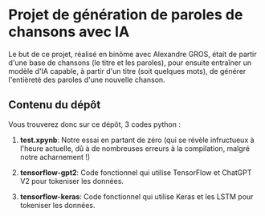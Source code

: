 # Projet de génération de paroles de chansons avec IA

Le but de ce projet, réalisé en binôme avec Alexandre GROS, était de partir d'une base de chansons (le titre et les paroles), pour ensuite entraîner un modèle d'IA capable, à partir d'un titre (soit quelques mots), de générer l'entièreté des paroles d'une nouvelle chanson.

## Contenu du dépôt

Vous trouverez donc sur ce dépôt, 3 codes python :

1. **test.xpynb**: Notre essai en partant de zéro (qui se révèle infructueux à l'heure actuelle, dû à de nombreuses erreurs à la compilation, malgré notre acharnement !)
   
2. **tensorflow-gpt2**: Code fonctionnel qui utilise TensorFlow et ChatGPT V2 pour tokeniser les données.

3. **tensorflow-keras**: Code fonctionnel qui utilise Keras et les LSTM pour tokeniser les données.
